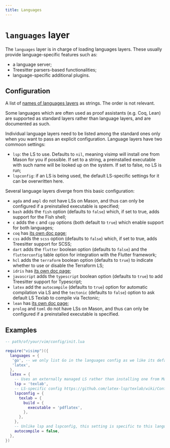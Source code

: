 ```yaml
---
title: Languages
---
```


# `languages` layer

The `languages` layer is in charge of loading languages layers. These usually
provide language-specific features such as:

- a language server;
- Treesitter parsers-based functionalities;
- language-specific additional plugins.

## Configuration

A list of [names of languages layers](../CONFIG.md#language-layers) as strings.
The order is not relevant.

Some languages which are often used as proof assistants (e.g. Coq, Lean) are
supported as standard layers rather than language layers, and are documented as
such.

Individual language layers need to be listed among the standard ones only when
you want to pass an explicit configuration. Language layers have two commoon
settings:

- `lsp`: the LS to use. Defaults to `nil`, meaning visimp will install one from
  Mason for you if possible. If set to a string, a preinstalled executable with
  such name will be looked up on the system. If set to false, no LS is run;
- `lspconfig`: if an LS is being used, the default LS-specific settings for it
  can be overwritten here.

Several language layers diverge from this basic configuration:

- `agda` and `ampl` do not have LSs on Mason, and thus can only be configured if
  a preinstalled executable is specified;
- `bash` adds the `fish` option (defaults to `false`) which, if set to true,
  adds support for the Fish shell;
- `c` adds the `c` and `cpp` options (both default to `true`) which enable
  support for both languages;
- `coq` has [its own doc page](../languages/COQ.md);
- `css` adds the `scss` option (defaults to `false`) which, if set to true,
  adds Treesitter support for SCSS;
- `dart` adds the `flutter` boolean option (defaults to `false`) and the
  `flutterconfig` table option for integration with the Flutter framework;
- `hcl` adds the `terraform` boolean option (defaults to `true`) to indicate
  whether to use or disable the Terraform LS;
- `idris` has [its own doc page](../languages/IDRIS.md);
- `javascript` adds the `typescript` boolean option (defaults to `true`) to
  add Treesitter support for Typescript;
- `latex` add the `autocompile` (defaults to `true`) option for automatic
  compilation via LS and the `tectonic` (defaults to `false`) option to ask
  default LS Texlab to compile via Tectonic;
- `lean` has [its own doc page](../languages/LEAN.md);
- `prolog` and `toml` do not have LSs on Mason, and thus can only be configured
  if a preinstalled executable is specified.

## Examples

```lua
-- path/of/your/vim/config/init.lua

require("visimp")({
  languages = {
   'go', -- we only list Go in the languages config as we like its defaults
   'latex',
  },
  latex = {
    -- Uses an externally managed LS rather than installing one from Mason
    lsp = 'texlab',
    -- LS-specific config https://github.com/latex-lsp/texlab/wiki/Configuration
    lspconfig = {
      texlab = {
        build = {
          executable = 'pdflatex',
        },
      },
    },
    -- Unlike lsp and lspconfig, this setting is specific to this language layer
    autocompile = false,
  },
})
```
